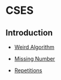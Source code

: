 # CSES

## Introduction

- [Weird Algorithm](https://github.com/HieuHuyNguyenzz/CompetitiveProgramming/blob/main/Solution/CSES/Solution/Weird%20Algorithm.md)

- [Missing Number](https://www.notion.so/Missing-Number-b556423296e742699286fbbb85e2d8ba?pvs=21)

- [Repetitions](https://www.notion.so/Repetitions-4a27f32771f446eaa56bda05dbb3bfdf?pvs=21)
